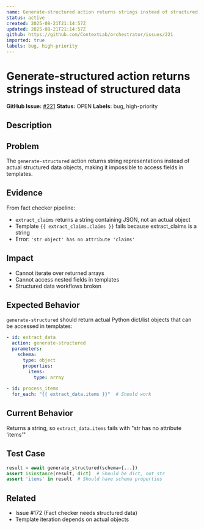 ```yaml
---
name: Generate-structured action returns strings instead of structured data
status: active
created: 2025-08-21T21:14:57Z
updated: 2025-08-21T21:14:57Z
github: https://github.com/ContextLab/orchestrator/issues/221
imported: true
labels: bug, high-priority
---
```


# Generate-structured action returns strings instead of structured data

**GitHub Issue:** [#221](https://github.com/ContextLab/orchestrator/issues/221)
**Status:** OPEN
**Labels:** bug, high-priority

## Description

## Problem
The `generate-structured` action returns string representations instead of actual structured data objects, making it impossible to access fields in templates.

## Evidence
From fact checker pipeline:
- `extract_claims` returns a string containing JSON, not an actual object
- Template `{{ extract_claims.claims }}` fails because extract_claims is a string
- Error: `'str object' has no attribute 'claims'`

## Impact
- Cannot iterate over returned arrays
- Cannot access nested fields in templates
- Structured data workflows broken

## Expected Behavior
`generate-structured` should return actual Python dict/list objects that can be accessed in templates:

```yaml
- id: extract_data
  action: generate-structured
  parameters:
    schema:
      type: object
      properties:
        items:
          type: array
          
- id: process_items
  for_each: "{{ extract_data.items }}"  # Should work
```

## Current Behavior
Returns a string, so `extract_data.items` fails with "str has no attribute 'items'"

## Test Case
```python
result = await generate_structured(schema={...})
assert isinstance(result, dict)  # Should be dict, not str
assert 'items' in result  # Should have schema properties
```

## Related
- Issue #172 (Fact checker needs structured data)
- Template iteration depends on actual objects